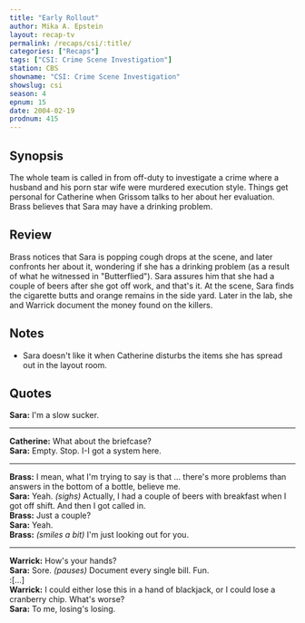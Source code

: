 ```yaml
---
title: "Early Rollout"
author: Mika A. Epstein
layout: recap-tv
permalink: /recaps/csi/:title/
categories: ["Recaps"]
tags: ["CSI: Crime Scene Investigation"]
station: CBS
showname: "CSI: Crime Scene Investigation"
showslug: csi
season: 4
epnum: 15
date: 2004-02-19
prodnum: 415  
---
```


## Synopsis

The whole team is called in from off-duty to investigate a crime where a husband and his porn star wife were murdered execution style. Things get personal for Catherine when Grissom talks to her about her evaluation. Brass believes that Sara may have a drinking problem.

## Review

Brass notices that Sara is popping cough drops at the scene, and later confronts her about it, wondering if she has a drinking problem (as a result of what he witnessed in "Butterflied"). Sara assures him that she had a couple of beers after she got off work, and that's it. At the scene, Sara finds the cigarette butts and orange remains in the side yard. Later in the lab, she and Warrick document the money found on the killers.

## Notes

* Sara doesn't like it when Catherine disturbs the items she has spread out in the layout room.

## Quotes

**Sara:** I'm a slow sucker.  

- - -

**Catherine:** What about the briefcase?  
**Sara:** Empty. Stop. I-I got a system here.  

- - -

**Brass:** I mean, what I'm trying to say is that ... there's more problems than answers in the bottom of a bottle, believe me.  
**Sara:** Yeah. _(sighs)_ Actually, I had a couple of beers with breakfast when I got off shift. And then I got called in.  
**Brass:** Just a couple?  
**Sara:** Yeah.  
**Brass:** _(smiles a bit)_ I'm just looking out for you.  

- - -

**Warrick:** How's your hands?  
**Sara:** Sore. _(pauses)_ Document every single bill. Fun.  
:[...]  
**Warrick:** I could either lose this in a hand of blackjack, or I could lose a cranberry chip. What's worse?  
**Sara:** To me, losing's losing.